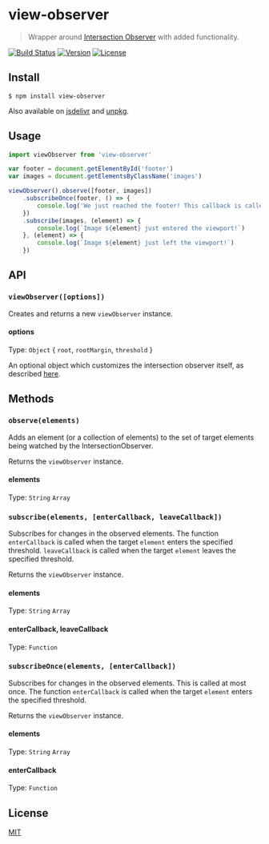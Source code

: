 # view-observer

> Wrapper around [Intersection Observer](https://developer.mozilla.org/en-US/docs/Web/API/IntersectionObserver) with added functionality.

[![Build Status](https://img.shields.io/circleci/project/migueljteixeira/view-observer/master.svg)](https://circleci.com/gh/migueljteixeira/view-observer/tree/master)
[![Version](https://img.shields.io/npm/v/view-observer.svg)](https://www.npmjs.com/package/view-observer)
[![License](https://img.shields.io/npm/l/view-observer.svg)](https://oss.ninja/mit/migueljteixeira)

## Install

```
$ npm install view-observer
```

Also available on [jsdelivr](https://cdn.jsdelivr.net/npm/view-observer) and [unpkg](https://unpkg.com/view-observer).

## Usage

```js
import viewObserver from 'view-observer'

var footer = document.getElementById('footer')
var images = document.getElementsByClassName('images')

viewObserver().observe([footer, images])
	.subscribeOnce(footer, () => {
		console.log('We just reached the footer! This callback is called at most once')
	})
	.subscribe(images, (element) => {
		console.log(`Image ${element} just entered the viewport!`)
	}, (element) => {
		console.log(`Image ${element} just left the viewport!`)
	})
```

## API

### `viewObserver([options])`

Creates and returns a new `viewObserver` instance.

#### options

Type: `Object` { `root`, `rootMargin`, `threshold` }

An optional object which customizes the intersection observer itself, as described [here](https://developer.mozilla.org/en-US/docs/Web/API/IntersectionObserver/IntersectionObserver).

## Methods

### `observe(elements)`

Adds an element (or a collection of elements) to the set of target elements being watched by the IntersectionObserver.

Returns the `viewObserver` instance.

#### elements
Type: `String` `Array`

### `subscribe(elements, [enterCallback, leaveCallback])`

Subscribes for changes in the observed elements.
The function `enterCallback` is called when the target `element` enters the specified threshold. `leaveCallback` is called when the target `element` leaves the specified threshold.

Returns the `viewObserver` instance.

#### elements

Type: `String` `Array`

#### enterCallback, leaveCallback

Type: `Function`

### `subscribeOnce(elements, [enterCallback])`

Subscribes for changes in the observed elements. This is called at most once.
The function `enterCallback` is called when the target `element` enters the specified threshold.

Returns the `viewObserver` instance.

#### elements

Type: `String` `Array`

#### enterCallback

Type: `Function`

## License

[MIT](https://oss.ninja/mit/migueljteixeira)